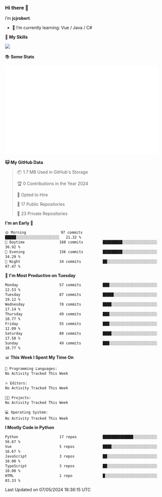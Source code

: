 ### Hi there 👋

I’m **jcjrobert**.

- 🌱 I’m currently learning: Vue / Java / C#

🌟 **My Skills**

![](https://img.shields.io/badge/-Python-3e74a2?style=flat-square&logo=Python&logoColor=fff)

📚 **Some Stats**

![](https://github.com/jcjrobert/github-stats/blob/master/generated/overview.svg)

<!--START_SECTION:waka-->
**🐱 My GitHub Data** 

> 📦 1.7 MB Used in GitHub's Storage 
 > 
> 🏆 0 Contributions in the Year 2024
 > 
> 💼 Opted to Hire
 > 
> 📜 17 Public Repositories 
 > 
> 🔑 23 Private Repositories 
 > 
**I'm an Early 🐤** 

```text
🌞 Morning                97 commits          █████░░░░░░░░░░░░░░░░░░░░   21.32 % 
🌆 Daytime                168 commits         █████████░░░░░░░░░░░░░░░░   36.92 % 
🌃 Evening                156 commits         █████████░░░░░░░░░░░░░░░░   34.29 % 
🌙 Night                  34 commits          ██░░░░░░░░░░░░░░░░░░░░░░░   07.47 % 
```
📅 **I'm Most Productive on Tuesday** 

```text
Monday                   57 commits          ███░░░░░░░░░░░░░░░░░░░░░░   12.53 % 
Tuesday                  87 commits          █████░░░░░░░░░░░░░░░░░░░░   19.12 % 
Wednesday                78 commits          ████░░░░░░░░░░░░░░░░░░░░░   17.14 % 
Thursday                 49 commits          ███░░░░░░░░░░░░░░░░░░░░░░   10.77 % 
Friday                   55 commits          ███░░░░░░░░░░░░░░░░░░░░░░   12.09 % 
Saturday                 80 commits          ████░░░░░░░░░░░░░░░░░░░░░   17.58 % 
Sunday                   49 commits          ███░░░░░░░░░░░░░░░░░░░░░░   10.77 % 
```


📊 **This Week I Spent My Time On** 

```text
💬 Programming Languages: 
No Activity Tracked This Week

🔥 Editors: 
No Activity Tracked This Week

🐱‍💻 Projects: 
No Activity Tracked This Week

💻 Operating System: 
No Activity Tracked This Week
```

**I Mostly Code in Python** 

```text
Python                   17 repos            ██████████████░░░░░░░░░░░   56.67 % 
Vue                      5 repos             ████░░░░░░░░░░░░░░░░░░░░░   16.67 % 
JavaScript               3 repos             ██░░░░░░░░░░░░░░░░░░░░░░░   10.00 % 
TypeScript               3 repos             ██░░░░░░░░░░░░░░░░░░░░░░░   10.00 % 
HTML                     1 repo              █░░░░░░░░░░░░░░░░░░░░░░░░   03.33 % 
```




 Last Updated on 07/05/2024 18:36:15 UTC
<!--END_SECTION:waka-->
